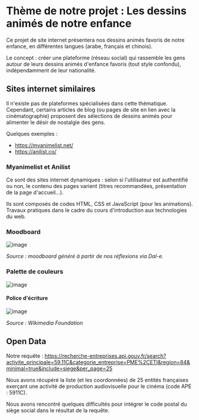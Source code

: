 # **Thème de notre projet : Les dessins animés de notre enfance**

Ce projet de site internet présentera nos dessins animés favoris de notre enfance, en différentes langues (arabe, français et chinois). 

Le concept : créer une plateforme (réseau social) qui rassemble les gens autour de leurs dessins animés d'enfance favoris (tout style confondu), indépendamment de leur nationalité.

## **Sites internet similaires**

Il n'existe pas de plateformes spécialisées dans cette thématique. Cependant, certains articles de blog (ou pages de site en lien avec la cinématographie) proposent des sélections de dessins animés pour alimenter le désir de nostalgie des gens.

Quelques exemples :
- https://myanimelist.net/
- https://anilist.co/

### Myanimelist et Anilist

Ce sont des sites internet dynamiques : selon si l'utilisateur est authentifié ou non, le contenu des pages varient (titres recommandées, présentation de la page d'accueil...).

Ils sont composés de codes HTML, CSS et JavaScript (pour les animations).
Travaux pratiques dans le cadre du cours d'introduction aux technologies du web.

### Moodboard
![image](https://github.com/user-attachments/assets/ec1ec72d-056f-495c-aca8-9a410bff8d16)

_Source : moodboard généré à partir de nos réflexions via Dal-e._

### Palette de couleurs

![image](https://github.com/user-attachments/assets/d2573aca-1d5a-46f3-b1ec-8409b439be47)

#### Police d'écriture

![image](https://github.com/user-attachments/assets/1c5d4363-9635-46e1-bee2-8fb1abc1722b)

_Source : Wikimedia Foundation_

## Open Data

Notre requête :
https://recherche-entreprises.api.gouv.fr/search?activite_principale=59.11C&categorie_entreprise=PME%2CETI&region=84&minimal=true&include=siege&per_page=25

Nous avons récupéré la liste (et les coordonnées) de 25 entités françaises exerçant une activité de production audiovisuelle pour le cinéma (code APE : 5911C).

Nous avons rencontré quelques difficultés pour intégrer le code postal du siège social dans le résultat de la requête.
